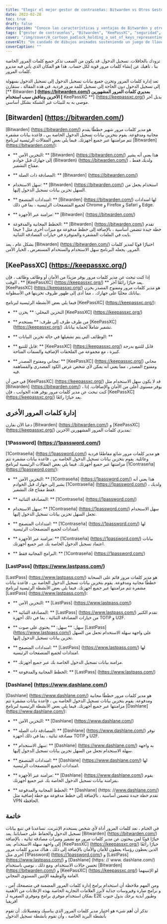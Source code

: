```yaml
---
title: "Elegir el mejor gestor de contraseñas: Bitwarden vs Otros Gestores de Contraseñas"
date: 2023-02-28
toc: true
draft: false
descripción: "Conoce las características y ventajas de Bitwarden y otros gestores de contraseñas populares para elegir el que mejor se adapte a tus necesidades de seguridad y funcionalidad."
tags: ["gestor de contraseñas", "Bitwarden", "KeePassXC", "seguridad", "cifrado", "autenticación de dos factores", "seguridad en línea", "protección de datos", "almacenamiento en la nube", "funcionalidad sin conexión", "interfaz fácil de usar", "extensiones del navegador", "plan gratuito", "plan de pago", "1Password", "LastPass", "Dashlane", "seguridad en Internet", "privacidad en línea", "seguridad digital"].
cover: "/img/cover/A_cartoon_padlock_holding_a_set_of_keys_representing_password_managers.png"
coverAlt: "Un candado de dibujos animados sosteniendo un juego de llaves, que representa la gestión de contraseñas y la seguridad"
coverCaption: ""
---
```



 تزودك بالحافلات. تسجيل الدخول. قد يكون من الصعب تذكر جميع كلمات المرور الخاصة بنا ، ناهيك عن إنشاء كلمات مرور قوية لكل حساب. هذا هو المكان الذي يأتي فيه مديرو كلمات المرور.
 
 تعد إدارة كلمات المرور وتخزن جميع بيانات تسجيل الدخول إلى تسجيل الدخول بسهولة إلى تسجيل الدخول دون الحاجة إلى تسجيل كلمة مرور فردية. في هذه المقالة ، سنقارن [** Bitwarden **] (https://bitwarden.com/) بمديري كلمات المرور المشهورين الآخرين ونناقش سبب استخدام [** KeePassXC **] (https://keepassxc.org/) بديل آخر موصى به به للبيئات غير الشبكه بشكل أساسي.
 
 ## [Bitwarden] (https://bitwarden.com/)
 
 [Bitwarden] (https://bitwarden.com/) هو مدير كلمات مرور شهير خططًا يقدم مجانية ومدفوعة. يقوم بتخزين بيانات تسجيل الدخول الخاصة بي ، قاعدة بيانات مشفرة تتم مزامنتها عبر جميع أجهزتك. فيما يلي بعض المقالات الرئيسية لبرنامج [Bitwarden] (https://bitwarden.com/):
 
 - ** التخزين الآمن: ** [Bitwarden] (https://bitwarden.com/) هذا يعني أنه يشير إلى جهازك قبل خوادم (Bitwarden) (https://bitwarden.com/) ، ولديك فقط مفتاح التشفير.
 
 - ** المصادقة ذات الصلة: ** [Bitwarden] (https://bitwarden.com/)
 
 - سهل الاستخدام: ** [Bitwarden] (https://bitwarden.com/) استخدام يجعل من السهل تخزين بيانات تسجيل الدخول إليها.
 
 - ** امتدادات المتصفح: ** [Bitwarden] (https://bitwarden.com/) لها امتدادات لجميع المتصفحات الرئيسية ، بما في ذلك Chrome و Firefox و Safari و Edge.
 
 - ** مزامنة عبر الأجهزة: ** [Bitwarden] (https://bitwarden.com/)
 
 - الخطط المجانية والمدفوعة: ** [Bitwarden] (https://bitwarden.com/) تقدم خطة جيدة تتضمن أساسية ، بالإضافة إلى خطط مدفوعة مع ميزات أخرى مثل 1 جيجا بايت في الملفات المشفرة والمتوفرة في خيارات المصادقة الثنائية.
 
 بشكل عام ، يعد [Bitwarden] (https://bitwarden.com/) اختيارًا قويًا لمدير كلمات المرور. يجعله البرنامج سهل الاستخدام والستخدام المستعرض ، الخيار الآمن.
 
 ## [KeePassXC] (https://keepassxc.org/)
 
 إذا كنت تبحث عن مدير كلمات مرور يوفر مزيدًا من الأمان أو وظائف وظائف ، فإن الوقت ، ** [KeePassXC] (https://keepassxc.org/) ** يعد خيارًا رائعًا آخر. [KeePassXC] (https://keepassxc.org/) هو مدير كلمات مرور ومفتوح المصدر يخزن بياناتك محليًا على جهازك. ، مما أدى إلى ظهور ظروف تخزينها في الأسطوانة.
 
 فيما يلي بعض الأنشطة الرئيسية لبرنامج [KeePassXC] (https://keepassxc.org/):
 
 - ** التخزين المحلي: ** يخزن [KeePassXC] (https://keepassxc.org/)
 
 - ** من طرف طرف إلى طرف: ** يستخدم [KeePassXC] (https://keepassxc.org/) تشفير شاملاً لحماية بياناتك.
 
 - ** الوظائف التي يتم تشغيلها في حالة تخزين البيانات: **
 
 - ** قابل للتتبع: ** [KeePassXC] (https://keepassxc.org/) قابل للتتبع بدرجة كبيرة ، مع مجموعة من الملحقات الإضافية والسمات المتاحة.
 
 - ** مجاني ومفتوح المصدر: ** [KeePassXC] (https://keepassxc.org/) مجاني ومفتوح المصدر ، مما يعني أنه يمكن لأي شخص عرض الكود المصدري والمساهمة فيه.
 
 في حين أن [KeePassXC] (https://keepassxc.org/) قد لا يكون سهل الاستخدام مثل [Bitwarden] (https://bitwarden.com/) ، يوفر مستوى أعلى من الأمان والإضافات. إذا كنت تبحث عن مدير كلمات مرور يوفر هذه الجوانب ، فإن [KeePassXC] (https://keepassxc.org/) يعد خيارًا رائعًا.
 
 ## إدارة كلمات المرور الأخرى
 
 دعنا الآن نقارن [Bitwarden] (https://bitwarden.com/) و [KeePassXC] (https://keepassxc.org/) بمديري كلمات المرور المشهورين الآخرين:
 
 ### [1Password] (https://1password.com/)
 
 [1Contraseña] (https://1password.com/) هو مدير كلمات مرور شائع مقاطعًا فردية وعائلية. يقوم بتخزين بيانات تسجيل الدخول الخاصة بي ، قاعدة بيانات مشفرة تتم مزامنتها عبر جميع أجهزتك. فيما يلي بعض المقالات الرئيسية لبرنامج [1Contraseña] (https://1password.com/):
 
 - ** التخزين الآمن: ** [1Contraseña] (https://1password.com/) هذا يعني أنه يشير إلى جهازك قبل الخوادم [1Contraseña] (https://1password.com/) ، ولديك فقط مفتاح فك التشفير.
 
 - ** المصادقة الثنائية: ** [1Contraseña] (https://1password.com/)
 
 - سهل الاستخدام: ** [1Contraseña] (https://1password.com/) سهل الاستخدام تجعل السهل تخزين بيانات تسجيل الدخول إليها.
 
 - ** امتدادات المتصفح: ** [1Contraseña] (https://1password.com/) لها امتدادات لجميع المتصفحات الرئيسية.
 
 - ** مزامنة عبر الأجهزة: ** [1Contraseña] (https://1password.com/) بيانات اعتماد تسجيل الدخول الخاصة بك عبر جميع أجهزتك.
 
 - ** البرامج المجانية فقط: ** [1Contraseña] (https://1password.com/)
 
 ### [LastPass] (https://www.lastpass.com/)
 
 [LastPass] (https://www.lastpass.com/) هو مدير كلمات مرور قائم على السحابة خططًا مجانية ومدفوعة. يقوم بتخزين بيانات تسجيل الدخول الخاصة بي ، قاعدة بيانات مشفرة تتم مزامنتها عبر جميع أجهزتك. فيما يلي بعض الأنشطة الرئيسية لبرنامج [LastPass] (https://www.lastpass.com/):
 
 - ** التخزين الآمن: ** [LastPass] (https://www.lastpass.com/)
 
 - ** المصادقة الثنائية: ** [LastPass] (https://www.lastpass.com/) تقدم الكثير من خيارات المصادقة الثنائية ، بما في ذلك أجهزة TOTP و U2F.
 
 - ** سهل: ** سهل: ** يحتوي على صوت [LastPass] (https://www.lastpass.com/) على واجهة سهلة الاستخدام تجعل من السهل تخزين بيانات تسجيل الدخول إليها.
 
 - ** امتدادات المتصفح: ** [LastPass] (https://www.lastpass.com/) لها امتدادات لجميع المتصفحات الرئيسية.
 
 - ** مزامنة بيانات تسجيل الدخول الخاصة بك عبر جميع أجهزتك.
 
 - ** الخطط المجانية والمدفوعة: ** [LastPass] (https://www.lastpass.com/)
 
 ### [Dashlane] (https://www.dashlane.com/)
 
 [Dashlane] (https://www.dashlane.com/) هو مدير كلمات مرور خططًا مجانية ومدفوعة. يقوم بتخزين بيانات تسجيل الدخول الخاصة بي ، قاعدة بيانات مشفرة تتم مزامنتها عبر جميع أجهزتك. فيما يلي بعض الأنشطة الرئيسية لبرنامج [Dashlane] (https://www.dashlane.com/):
 
 - ** التخزين الآمن: ** [Dashlane] (https://www.dashlane.com/)
 
 - ** المصادقة ذات الصلة: ** [Dashlane] (https://www.dashlane.com/) توفر مصادقة ثنائية ، بما في ذلك أجهزة TOTP و U2F.
 
 - ** سهل الاستخدام: ** [Dashlane] (https://www.dashlane.com/) به واجهة سهلة الاستخدام تجعل من السهل تخزين بيانات تسجيل الدخول إليها.
 
 - ** امتدادات المتصفح: ** [Dashlane] (https://www.dashlane.com/) لها امتدادات لجميع المتصفحات الرئيسية.
 
 - ** مزامنة عبر الأجهزة: ** [Dashlane] (https://www.dashlane.com/) يقوم بمزامنة بيانات تسجيل الدخول الخاصة بك عبر جميع أجهزتك.
 
 - ** الخطط المجانية والمدفوعة: ** [Dashlane] (https: //www.dashlane.com/) تقدم خطة جيدة تتضمن أساسية ، بالإضافة إلى خطط مدفوعة مع خطة إضافية مثل VPN الحافظة.
 
 ## خاتمة
 
 في الختام ، تعد كلمات المرور أداة لأي شخص يستخدم الإنترنت. تساعدنا في تتبع بيانات تسجيل الدخول والحفاظ على حساباتنا. يعد [Bitwarden] (https://bitwarden.com/) خيارًا قويًا لمن يبحثون عن مدير كلمات مرور مع تشفير وميزات مصادقة ثنائية ، بالإضافة إلى واجهة سهلة الاستخدام. يعد [KeePassXC] (https://keepassxc.org/) خيارًا رائعًا الذين يعطون رؤساء يعطون للأمان والأمان بالإضافة إلى ذلك ، هناك مديرو كلمات مرور أخرى مثل [1Password] (https://1password.com/) و [LastPass] (https://www.lastpass.com/) و [Dashlane] (https: // www. dashlane.com/) تحسن حالات الاستخدام. ومع ذلك ، نوصي باستخدام [Bitwarden] (https://bitwarden.com/) و [KeePassXC] (https://keepassxc.org/) لو الإثنينهما العامة والوظيفة الإثنين المستوى المجاني.
 
 ومن المهم ملاحظة أن استخدام برامج إدارة كلمات المرور المضمنة في متصفحك آمن ، و برامج ضارة وفيروسات جذابة لأبرز العلامات التجارية الخاصة بهذه الإعلانات من الأهمية بمكان استخدام موفري برامج وموفري الصفرية لـ E2E وطيور أبدية برجك بدول جنوب أفريقيا
 
 تذكر أن أهم شيء هو اختيار مدير كلمات المرور الذي يناسبك وتفضيلاتك. أن تقوم بأنشطة البريد الخاصة ، وأن تقوم بأنشطة تسجيل الدخول
